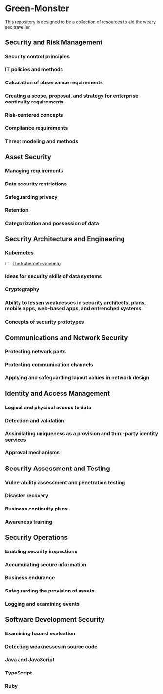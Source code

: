 # Green-Monster
This repository is designed to be a collection of resources to aid the weary sec traveller
  ## Security and Risk Management
   ### Security control principles
   ### IT policies and methods
   ### Calculation of observance requirements
   ### Creating a scope, proposal, and strategy for enterprise continuity requirements    
   ### Risk-centered concepts
   ### Compliance requirements
   ### Threat modeling and methods
   
 ## Asset Security
   ### Managing requirements
   ### Data security restrictions
   ### Safeguarding privacy
   ### Retention
   ### Categorization and possession of data
   
 ## Security Architecture and Engineering
  ### Kubernetes
  - [ ] [The kubernetes iceberg](https://asankov.dev/blog/2022/05/15/demystifying-the-kubernetes-iceberg-part-1/)
  ### Ideas for security skills of data systems
  ### Cryptography
  ### Ability to lessen weaknesses in security architects, plans, mobile apps, web-based apps, and entrenched systems
  ### Concepts of security prototypes
  
 ## Communications and Network Security
  ### Protecting network parts
  ### Protecting communication channels
  ### Applying and safeguarding layout values in network design
  
 ## Identity and Access Management
  ### Logical and physical access to data
  ### Detection and validation
  ### Assimilating uniqueness as a provision and third-party identity services
  ### Approval mechanisms
  
 ## Security Assessment and Testing
  ### Vulnerability assessment and penetration testing
  ### Disaster recovery
  ### Business continuity plans
  ### Awareness training
  
 ## Security Operations
  ### Enabling security inspections
  ### Accumulating secure information
  ### Business endurance
  ### Safeguarding the provision of assets
  ### Logging and examining events
  
 ## Software Development Security
  ### Examining hazard evaluation
  ### Detecting weaknesses in source code
  ### Java and JavaScript
  ### TypeScript
  ### Ruby
